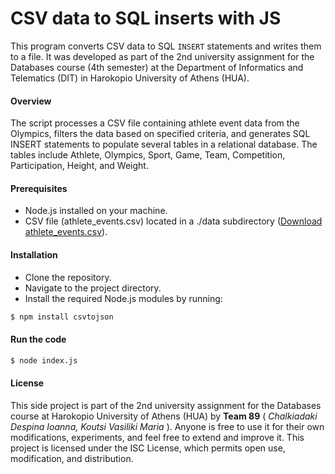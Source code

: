 
# CSV data to SQL inserts with JS

This program converts CSV data to SQL `INSERT` statements and writes them to a file. It was developed as part of the 2nd university assignment for the Databases course (4th semester) at the Department of Informatics and Telematics (DIT) in Harokopio University of Athens (HUA).

#### **Overview**
The script processes a CSV file containing athlete event data from the Olympics, filters the data based on specified criteria, and generates SQL INSERT statements to populate several tables in a relational database. The tables include Athlete, Olympics, Sport, Game, Team, Competition, Participation, Height, and Weight.


#### **Prerequisites**
- Node.js installed on your machine.
- CSV file (athlete_events.csv) located in a ./data subdirectory ([Download athlete_events.csv](https://www.kaggle.com/datasets/heesoo37/120-years-of-olympic-history-athletes-and-results)).


#### **Installation**

- Clone the repository.
- Navigate to the project directory.
- Install the required Node.js modules by running:

```bash
$ npm install csvtojson
```

#### Run the code

```bash
$ node index.js
```


#### **License**

This side project is part of the 2nd university assignment for the Databases course at Harokopio University of Athens (HUA) by **Team 89** ( *Chalkiadaki Despina Ioanna,  Koutsi Vasiliki Maria* ). Anyone is free to use it for their own modifications, experiments, and feel free to extend and improve it. This project is licensed under the ISC License, which permits open use, modification, and distribution.
